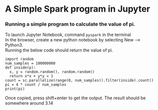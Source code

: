 # A Simple Spark program in Jupyter  
  ### Running a simple program to calculate the value of pi.  
    
  To launch Jupyter Notebook, command `pyspark` in the terminal  
  In the browser, create a new python notebook by selecting New --> Python3.  
  Running the below code should return the value of pi.
  
    import random  
    num_samples = 100000000  
    def inside(p):       
      x, y = random.random(), random.random()  
      return x*x + y*y < 1  
    count = sc.parallelize(range(0, num_samples)).filter(inside).count()  
    pi = 4 * count / num_samples  
    print(pi)  
    
  Once copied, press shift+enter to get the output. The result should be somewhere around 3.14
